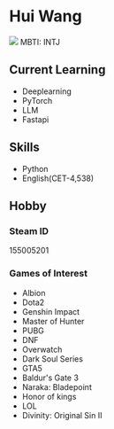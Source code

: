 
# Hui Wang
![](https://komarev.com/ghpvc/?username=IdleIdiot&color=green)
MBTI: INTJ
## Current Learning
- Deeplearning
- PyTorch
- LLM
- Fastapi

## Skills
- Python
- English(CET-4,538)

## Hobby
### Steam ID
155005201

### Games of Interest
- Albion
- Dota2
- Genshin Impact
- Master of Hunter
- PUBG
- DNF
- Overwatch
- Dark Soul Series
- GTA5
- Baldur's Gate 3
- Naraka: Bladepoint
- Honor of kings
- LOL
- Divinity: Original Sin Ⅱ


<!--
**IdelIdiot/IdelIdiot** is a ✨ _special_ ✨ repository because its `README.md` (this file) appears on your GitHub profile.

Here are some ideas to get you started:

- 🔭 I’m currently working on ...
- 🌱 I’m currently learning ...
- 👯 I’m looking to collaborate on ...
- 🤔 I’m looking for help with ...
- 💬 Ask me about ...
- 📫 How to reach me: ...
- 😄 Pronouns: ...
- ⚡ Fun fact: ...
-->
